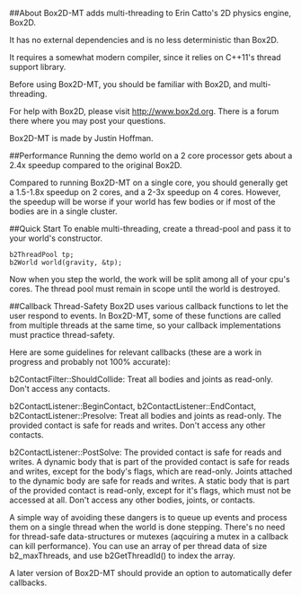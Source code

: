 ##About
Box2D-MT adds multi-threading to Erin Catto's 2D physics engine, Box2D.

It has no external dependencies and is no less deterministic than Box2D.

It requires a somewhat modern compiler, since it relies on C++11's thread support library.

Before using Box2D-MT, you should be familiar with Box2D, and multi-threading.

For help with Box2D, please visit http://www.box2d.org. There is a forum there where you may post your questions.

Box2D-MT is made by Justin Hoffman.

##Performance
Running the demo world on a 2 core processor gets about a 2.4x speedup compared to the original Box2D.

Compared to running Box2D-MT on a single core, you should generally get a 1.5-1.8x speedup on 2 cores, 
and a 2-3x speedup on 4 cores. However, the speedup will be worse if your world has few bodies or if most 
of the bodies are in a single cluster.

##Quick Start
To enable multi-threading, create a thread-pool and pass it to your world's constructor.

```
b2ThreadPool tp;
b2World world(gravity, &tp);
```

Now when you step the world, the work will be split among all of your cpu's cores.
The thread pool must remain in scope until the world is destroyed.

##Callback Thread-Safety
Box2D uses various callback functions to let the user respond to events. In Box2D-MT, some of these functions
are called from multiple threads at the same time, so your callback implementations must practice thread-safety.

Here are some guidelines for relevant callbacks (these are a work in progress and probably not 100% accurate):

b2ContactFilter::ShouldCollide: Treat all bodies and joints as read-only. Don't access any contacts.

b2ContactListener::BeginContact, b2ContactListener::EndContact, b2ContactListener::Presolve:
Treat all bodies and joints as read-only. The provided contact is safe for reads and writes. Don't access any
other contacts.

b2ContactListener::PostSolve: The provided contact is safe for reads and writes. A dynamic body that is part of
the provided contact is safe for reads and writes, except for the body's flags, which are read-only. Joints
attached to the dynamic body are safe for reads and writes. A static body that is part of the provided contact
is read-only, except for it's flags, which must not be accessed at all. Don't access any other bodies, joints,
or contacts.

A simple way of avoiding these dangers is to queue up events and process them on a single thread when the world
is done stepping. There's no need for thread-safe data-structures or mutexes (aqcuiring a mutex in a callback can
kill performance). You can use an array of per thread data of size b2_maxThreads, and use b2GetThreadId() to index
the array.

A later version of Box2D-MT should provide an option to automatically defer callbacks.
